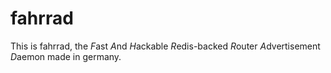 fahrrad
=======

This is fahrrad, the *F*ast *A*nd *H*ackable *R*edis-backed *R*outer *A*dvertisement *D*aemon made in germany.


